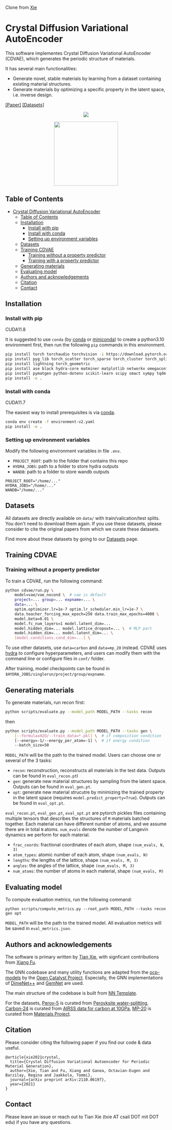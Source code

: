 Clone from [Xie](https://github.com/txie-93/cdvae)

# Crystal Diffusion Variational AutoEncoder

This software implementes Crystal Diffusion Variational AutoEncoder (CDVAE), which generates the periodic structure of materials.

It has several main functionalities:

- Generate novel, stable materials by learning from a dataset containing existing material structures.
- Generate materials by optimizing a specific property in the latent space, i.e. inverse design.

[[Paper]](https://arxiv.org/abs/2110.06197) [[Datasets]](data/)

<p align="center">
  <img src="assets/illustrative.png" /> 
</p>

<p align="center">
  <img src="assets/Tm4Ni4As4.gif" width="200">
</p>


## Table of Contents

- [Crystal Diffusion Variational AutoEncoder](#crystal-diffusion-variational-autoencoder)
  - [Table of Contents](#table-of-contents)
  - [Installation](#installation)
    - [Install with pip](#install-with-pip)
    - [Install with conda](#install-with-conda)
    - [Setting up environment variables](#setting-up-environment-variables)
  - [Datasets](#datasets)
  - [Training CDVAE](#training-cdvae)
    - [Training without a property predictor](#training-without-a-property-predictor)
    - [Training with a property predictor](#training-with-a-property-predictor)
  - [Generating materials](#generating-materials)
  - [Evaluating model](#evaluating-model)
  - [Authors and acknowledgements](#authors-and-acknowledgements)
  - [Citation](#citation)
  - [Contact](#contact)

## Installation

### Install with pip

CUDA11.8

It is suggested to use `conda` (by [conda](https://conda.io/docs/index.html) or [miniconda](https://docs.conda.io/en/latest/miniconda.html))
to create a python3.10 environment first,
then run the following `pip` commands in this environment.

```bash
pip install torch torchaudio torchvision -i https://download.pytorch.org/whl/cu118
pip install pyg_lib torch_scatter torch_sparse torch_cluster torch_spline_conv -f https://data.pyg.org/whl/torch-2.0.0+cu118.html
pip install lightning torch_geometric
pip install ase black hydra-core matminer matplotlib networkx omegaconf p-tqdm pandas pyarrow
pip install pymatgen python-dotenv scikit-learn scipy smact sympy tqdm wandb yapf
pip install -e .
```

### Install with conda

CUDA11.7

The easiest way to install prerequisites is via [conda](https://conda.io/docs/index.html).

```bash
conda env create -f environment-v2.yaml
pip install -e .
```

### Setting up environment variables

Modify the following environment variables in file `.env`.

- `PROJECT_ROOT`: path to the folder that contains this repo
- `HYDRA_JOBS`: path to a folder to store hydra outputs
- `WANDB`: path to a folder to store wandb outputs

```env
PROJECT_ROOT="/home/..."
HYDRA_JOBS="/home/..."
WANDB="/home/..."
```

## Datasets

All datasets are directly available on `data/` with train/valication/test splits. You don't need to download them again. If you use these datasets, please consider to cite the original papers from which we curate these datasets.

Find more about these datasets by going to our [Datasets](data/) page.

## Training CDVAE

### Training without a property predictor

To train a CDVAE, run the following command:

```bash
python cdvae/run.py \
    model=vae/vae_nocond \  # vae is default
    project=... group=... expname=... \
    data=... \
    optim.optimizer.lr=1e-7 optim.lr_scheduler.min_lr=1e-7 \
    data.teacher_forcing_max_epoch=250 data.train_max_epochs=4000 \
    model.beta=0.01 \
    model.fc_num_layers=1 model.latent_dim=... 
    model.hidden_dim=... model.lattice_dropout=... \  # MLP part
    model.hidden_dim=... model.latent_dim=... \
    [model.conditions.cond_dim=...] \
```

To use other datasets, use `data=carbon` and `data=mp_20` instead.
CDVAE uses [hydra](https://hydra.cc) to configure hyperparameters, and users can
modify them with the command line or configure files in `conf/` folder.

After training, model checkpoints can be found in `$HYDRA_JOBS/singlerun/project/group/expname`.

## Generating materials

To generate materials, run recon first:

```bash
python scripts/evaluate.py --model_path MODEL_PATH --tasks recon
```

then

```bash
python scripts/evaluate.py --model_path MODEL_PATH --tasks gen \
    [--formula=H2O/--train_data=*.pkl] \  # if composition condition
    [--energy=-1/--energy_per_atom=-1] \  # if energy condition
    --batch_size=50
```

`MODEL_PATH` will be the path to the trained model. Users can choose one or several of the 3 tasks:

- `recon`: reconstruction, reconstructs all materials in the test data. Outputs can be found in `eval_recon.pt`l
- `gen`: generate new material structures by sampling from the latent space. Outputs can be found in `eval_gen.pt`.
- `opt`: generate new material strucutre by minimizing the trained property in the latent space (requires `model.predict_property=True`). Outputs can be found in `eval_opt.pt`.

`eval_recon.pt`, `eval_gen.pt`, `eval_opt.pt` are pytorch pickles files containing multiple tensors that describes the structures of `M` materials batched together. Each material can have different number of atoms, and we assume there are in total `N` atoms. `num_evals` denote the number of Langevin dynamics we perform for each material.

- `frac_coords`: fractional coordinates of each atom, shape `(num_evals, N, 3)`
- `atom_types`: atomic number of each atom, shape `(num_evals, N)`
- `lengths`: the lengths of the lattice, shape `(num_evals, M, 3)`
- `angles`: the angles of the lattice, shape `(num_evals, M, 3)`
- `num_atoms`: the number of atoms in each material, shape `(num_evals, M)`

## Evaluating model

To compute evaluation metrics, run the following command:

```
python scripts/compute_metrics.py --root_path MODEL_PATH --tasks recon gen opt
```

`MODEL_PATH` will be the path to the trained model. All evaluation metrics will be saved in `eval_metrics.json`.

## Authors and acknowledgements

The software is primary written by [Tian Xie](www.txie.me), with signficant contributions from [Xiang Fu](https://xiangfu.co/).

The GNN codebase and many utility functions are adapted from the [ocp-models](https://github.com/Open-Catalyst-Project/ocp) by the [Open Catalyst Project](https://opencatalystproject.org/). Especially, the GNN implementations of [DimeNet++](https://arxiv.org/abs/2011.14115) and [GemNet](https://arxiv.org/abs/2106.08903) are used.

The main structure of the codebase is built from [NN Template](https://github.com/lucmos/nn-template).

For the datasets, [Perov-5](data/perov_5) is curated from [Perovksite water-splitting](https://cmr.fysik.dtu.dk/cubic_perovskites/cubic_perovskites.html), [Carbon-24](data/carbon_24) is curated from [AIRSS data for carbon at 10GPa](https://archive.materialscloud.org/record/2020.0026/v1), [MP-20](data/mp_20) is curated from [Materials Project](https://materialsproject.org).

## Citation

Please consider citing the following paper if you find our code & data useful.

```
@article{xie2021crystal,
  title={Crystal Diffusion Variational Autoencoder for Periodic Material Generation},
  author={Xie, Tian and Fu, Xiang and Ganea, Octavian-Eugen and Barzilay, Regina and Jaakkola, Tommi},
  journal={arXiv preprint arXiv:2110.06197},
  year={2021}
}
```

## Contact

Please leave an issue or reach out to Tian Xie (txie AT csail DOT mit DOT edu) if you have any questions.
